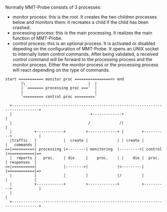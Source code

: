 Normally MMT-Probe consists of 3 processes:

- monitor process: this is the root. It creates the two children processes below and monitors them: it recreates a child if the child has been crashed.
- processing process: this is the main processing. It realizes the main function of MMT-Probe.
- control process: this is an optional process. It is activated or disabled depeding on the configuration of MMT-Probe. It opens an UNIX socket to internally listen control commands. After being validated, a received control command will be forward to the processing process and the monitor process. Either the monitor process or the processing process will react depending on the type of commands.  


```
start =========== monitor proc ================>> end
       |\                            |  |
       | `======= processing proc ==='  |
       |                                |
       '========= control proc ========='
       
  +----------------------------------------------------------------------------------+
  |                                   +-------------+                                |
  |                                  /             /|                                |
  |          +------------+         +-------------+ |        +----------+            |
  |traffic   |            |  create |             | | create |          |   commands |
==|=========>| processing |<--------| monitoring  |--------->| control  |<===========|==
  |  reports |   proc.    | die     |    proc.    | |    die |  proc.   | responses  |
<=|==========|            |-------->|             |<---------|          |============|=>
  |          |            |         |             |/         |          |            |
  |          +------------+         +-------------+          +----------+            |
  |                                                                                  |
  +----------------------------------------------------------------------------------+
```